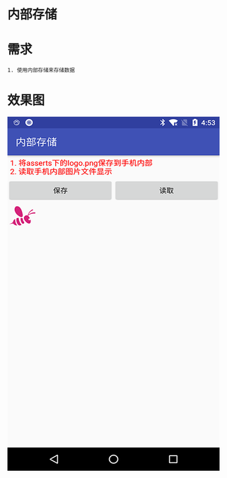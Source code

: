 # 内部存储

# 需求
    1. 使用内部存储来存储数据
 
# 效果图
![截图](https://github.com/BruceAnda/LearnAndroidDevelop/blob/master/screenshot/basic/storageoption/internalstorage/pic.png)